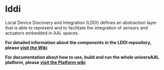 # lddi
Local Device Discovery and Integration (LDDI) defines an abstraction layer that is able to represent and to facilitate the integration of sensors and actuators embedded in AAL spaces.

**For detailed information about the components in the LDDI repository, please [visit the Wiki](https://github.com/universAAL/lddi/wiki)**

**For documentation about how to use, build and run the whole universAAL platform, please [visit the Platform wiki](https://github.com/universAAL/platform/wiki)**
